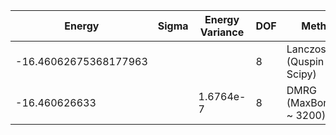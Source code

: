 |       Energy          |  Sigma          | Energy Variance  | DOF |Method                                                          | Data repository                |
| ----------------------| --------------- | -----------------| ------- |------------------------------------------------------------|------------------------------- |
| -16.46062675368177963 |                 |                  |   8     | Lanczos (Quspin + Scipy)                                   | https://weinbe58.github.io/QuSpin/ |
| -16.460626633 |                 | 1.6764e-7 |   8     | DMRG (MaxBondDim ~ 3200) |  |
